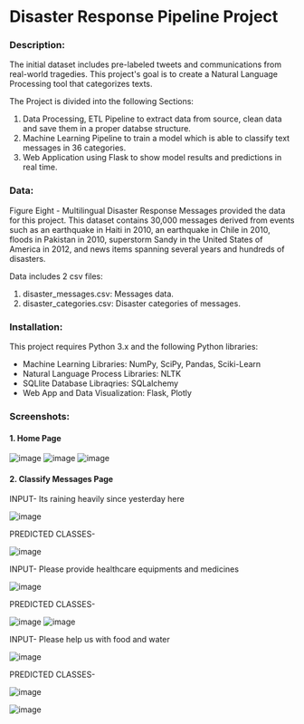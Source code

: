 # Disaster Response Pipeline Project

### Description:

The initial dataset includes pre-labeled tweets and communications from real-world tragedies. This project's goal is to create a Natural Language Processing tool that categorizes texts.

The Project is divided into the following Sections:

1. Data Processing, ETL Pipeline to extract data from source, clean data and save them in a proper databse structure.
2. Machine Learning Pipeline to train a model which is able to classify text messages in 36 categories.
3. Web Application using Flask to show model results and predictions in real time.

### Data:

Figure Eight - Multilingual Disaster Response Messages provided the data for this project. This dataset contains 30,000 messages derived from events such as an earthquake in Haiti in 2010, an earthquake in Chile in 2010, floods in Pakistan in 2010, superstorm Sandy in the United States of America in 2012, and news items spanning several years and hundreds of disasters.

Data includes 2 csv files:

1. disaster_messages.csv: Messages data.
2. disaster_categories.csv: Disaster categories of messages.

### Installation:

This project requires Python 3.x and the following Python libraries:

* Machine Learning Libraries: NumPy, SciPy, Pandas, Sciki-Learn
* Natural Language Process Libraries: NLTK
* SQLlite Database Libraqries: SQLalchemy
* Web App and Data Visualization: Flask, Plotly

### Screenshots:

#### 1. Home Page

![image](https://user-images.githubusercontent.com/121203927/224565306-c209e3fa-8b7e-4e37-ad27-b94a7ece7412.png)
![image](https://user-images.githubusercontent.com/121203927/224565366-dbd02447-88ff-40c3-95d4-62dcd8877dad.png)
![image](https://user-images.githubusercontent.com/121203927/224565348-7b944afa-c83c-4427-bad1-eccb48d5f0ae.png)

#### 2. Classify Messages Page

INPUT- Its raining heavily since yesterday here 

![image](https://user-images.githubusercontent.com/121203927/224565627-4a3b07d0-dc0b-472c-9004-9f4dff6c3a9b.png)

PREDICTED CLASSES- 

![image](https://user-images.githubusercontent.com/121203927/224565642-05be54e1-f55a-46bb-8ab5-ad2e9a53eac9.png)

INPUT- Please provide healthcare equipments and medicines

![image](https://user-images.githubusercontent.com/121203927/224565552-55fecf97-e3c6-4c19-8361-680f5fca7cf3.png)

PREDICTED CLASSES- 

![image](https://user-images.githubusercontent.com/121203927/224565574-efafe400-57ff-4b8e-a287-70c5429ca06d.png)
![image](https://user-images.githubusercontent.com/121203927/224565594-54859a7e-decd-4f1f-a3d4-fba595ec7984.png)

INPUT- Please help us with food and water 

![image](https://user-images.githubusercontent.com/121203927/224565760-0373a44d-49d6-4f45-b042-1f331cda8dff.png)


PREDICTED CLASSES- 

![image](https://user-images.githubusercontent.com/121203927/224565775-cfc85dcb-c2eb-4e67-8578-3b058af9d694.png)

![image](https://user-images.githubusercontent.com/121203927/224565783-beb05b69-758c-48b9-9044-5452b410b466.png)
